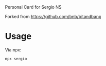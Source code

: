 Personal Card for Sergio NS

Forked from https://github.com/bnb/bitandbang

# Usage
Via npx:
```
npx sergio
```
